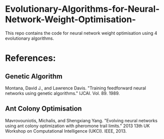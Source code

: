 # Evolutionary-Algorithms-for-Neural-Network-Weight-Optimisation-
This repo contains the code for neural network weight optimisation using 4 evolutionary algorithms.

# References:

## Genetic Algorithm
Montana, David J., and Lawrence Davis. "Training feedforward neural networks using genetic algorithms." IJCAI. Vol. 89. 1989.

## Ant Colony Optimisation
Mavrovouniotis, Michalis, and Shengxiang Yang. "Evolving neural networks using ant colony optimization with pheromone trail limits." 2013 13th UK Workshop on Computational Intelligence (UKCI). IEEE, 2013.
